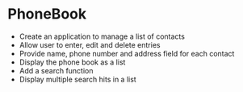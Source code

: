 # PhoneBook

- Create an application to manage a list of contacts
- Allow user to enter, edit and delete entries
- Provide name, phone number and address field for each contact
- Display the phone book as a list
- Add a search function
- Display multiple search hits in a list
